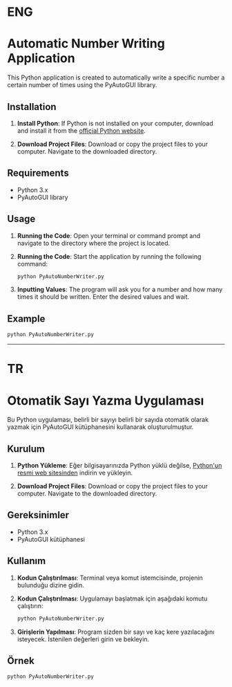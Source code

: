 # ENG
# Automatic Number Writing Application

This Python application is created to automatically write a specific number a certain number of times using the PyAutoGUI library.

## Installation

1. **Install Python**: If Python is not installed on your computer, download and install it from the [official Python website](https://python.org/downloads/).

2. **Download Project Files**: Download or copy the project files to your computer. Navigate to the downloaded directory.

## Requirements

- Python 3.x
- PyAutoGUI library

## Usage

1. **Running the Code**: Open your terminal or command prompt and navigate to the directory where the project is located.

2. **Running the Code**: Start the application by running the following command:

    ```bash
    python PyAutoNumberWriter.py
    ```

3. **Inputting Values**: The program will ask you for a number and how many times it should be written. Enter the desired values and wait.

## Example

```bash
python PyAutoNumberWriter.py
```

-------------------------------------------------------------------------------------------------------
# TR
# Otomatik Sayı Yazma Uygulaması

Bu Python uygulaması, belirli bir sayıyı belirli bir sayıda otomatik olarak yazmak için PyAutoGUI kütüphanesini kullanarak oluşturulmuştur.

## Kurulum

1. **Python Yükleme**: Eğer bilgisayarınızda Python yüklü değilse, [Python'un resmi web sitesinden](https://python.org/downloads/) indirin ve yükleyin.

2. **Download Project Files**: Download or copy the project files to your computer. Navigate to the downloaded directory.

## Gereksinimler

- Python 3.x
- PyAutoGUI kütüphanesi

## Kullanım

1. **Kodun Çalıştırılması**: Terminal veya komut istemcisinde, projenin bulunduğu dizine gidin.

2. **Kodun Çalıştırılması**: Uygulamayı başlatmak için aşağıdaki komutu çalıştırın:

    ```bash
    python PyAutoNumberWriter.py
    ```

3. **Girişlerin Yapılması**: Program sizden bir sayı ve kaç kere yazılacağını isteyecek. İstenilen değerleri girin ve bekleyin.

## Örnek

```bash
python PyAutoNumberWriter.py
```
